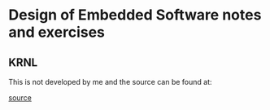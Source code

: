 # Design of Embedded Software notes and exercises

## KRNL
This is not developed by me and the source can be found at:


[source](http://github.com/jdn-aau/krnl)
